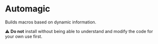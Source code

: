 # Automagic

Builds macros based on dynamic information.

⚠ **Do not** install without being able to understand and modify the code for your own use first.
